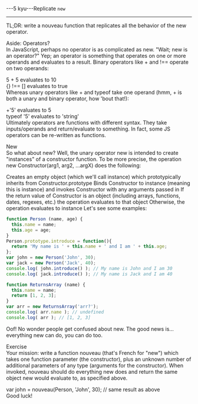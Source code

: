 ---5 kyu---Replicate `new`

------

TL;DR: write a nouveau function that replicates all the behavior of the new operator.

Aside: Operators?  
In JavaScript, perhaps no operator is as complicated as new. "Wait; new is an operator?" Yep; an operator is something that operates on one or more operands and evaluates to a result. Binary operators like + and !== operate on two operands:

5 + 5 evaluates to 10  
{} !== [] evaluates to true  
Whereas unary operators like + and typeof take one operand (hmm, + is both a unary and binary operator, how 'bout that!):

+'5' evaluates to 5  
typeof '5' evaluates to 'string'  
Ultimately operators are functions with different syntax. They take inputs/operands and return/evaluate to something. In fact, some JS operators can be re-written as functions.

New  
So what about new? Well, the unary operator new is intended to create "instances" of a constructor function. To be more precise, the operation new Constructor(arg1, arg2, ...argX) does the following:

Creates an empty object (which we'll call instance) which prototypically inherits from Constructor.prototype
Binds Constructor to instance (meaning this is instance) and invokes Constructor with any arguments passed in
If the return value of Constructor is an object (including arrays, functions, dates, regexes, etc.) the operation evaluates to that object
Otherwise, the operation evaluates to instance
Let's see some examples:
```js
function Person (name, age) {
  this.name = name;
  this.age = age;
}
Person.prototype.introduce = function(){
  return 'My name is ' + this.name + ' and I am ' + this.age;
};
var john = new Person('John', 30);
var jack = new Person('Jack', 40);
console.log( john.introduce() ); // My name is John and I am 30
console.log( jack.introduce() ); // My name is Jack and I am 40

function ReturnsArray (name) {
  this.name = name;
  return [1, 2, 3];
}
var arr = new ReturnsArray('arr?');
console.log( arr.name ); // undefined
console.log( arr ); // [1, 2, 3]
```
Oof! No wonder people get confused about new. The good news is… everything new can do, you can do too.

Exercise  
Your mission: write a function nouveau (that's French for "new") which takes one function parameter (the constructor), plus an unknown number of additional parameters of any type (arguments for the constructor). When invoked, nouveau should do everything new does and return the same object new would evaluate to, as specified above.

var john = nouveau(Person, 'John', 30); // same result as above  
Good luck!

